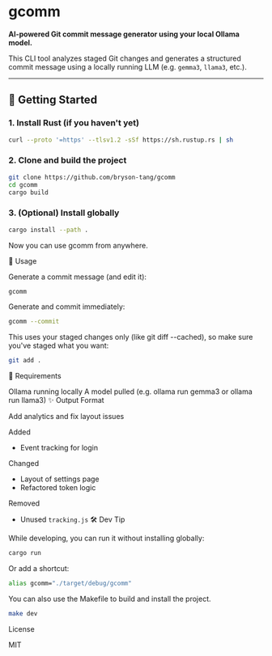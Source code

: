 # gcomm

**AI-powered Git commit message generator using your local Ollama model.**

This CLI tool analyzes staged Git changes and generates a structured commit message using a locally running LLM (e.g. `gemma3`, `llama3`, etc.).

---

## 🚀 Getting Started

### 1. Install Rust (if you haven't yet)

```bash
curl --proto '=https' --tlsv1.2 -sSf https://sh.rustup.rs | sh
```

### 2. Clone and build the project

```bash
git clone https://github.com/bryson-tang/gcomm
cd gcomm
cargo build
```

### 3. (Optional) Install globally

```bash
cargo install --path .
```

Now you can use gcomm from anywhere.

🧠 Usage

Generate a commit message (and edit it):

```bash
gcomm
```

Generate and commit immediately:

```bash
gcomm --commit
```

This uses your staged changes only (like git diff --cached), so make sure you've staged what you want:

```bash
git add .
```

🧩 Requirements

Ollama running locally
A model pulled (e.g. ollama run gemma3 or ollama run llama3)
✨ Output Format

Add analytics and fix layout issues

Added

- Event tracking for login

Changed

- Layout of settings page
- Refactored token logic

Removed

- Unused `tracking.js`
  🛠 Dev Tip

While developing, you can run it without installing globally:

```bash
cargo run
```

Or add a shortcut:

```bash
alias gcomm="./target/debug/gcomm"
```

You can also use the Makefile to build and install the project.

```bash
make dev
```

License

MIT
